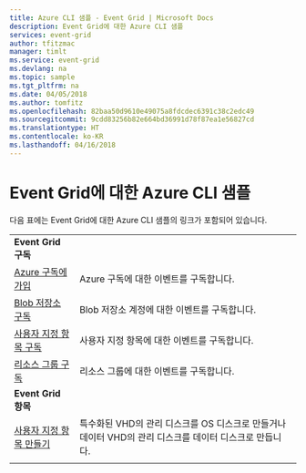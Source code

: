 ```yaml
---
title: Azure CLI 샘플 - Event Grid | Microsoft Docs
description: Event Grid에 대한 Azure CLI 샘플
services: event-grid
author: tfitzmac
manager: timlt
ms.service: event-grid
ms.devlang: na
ms.topic: sample
ms.tgt_pltfrm: na
ms.date: 04/05/2018
ms.author: tomfitz
ms.openlocfilehash: 82baa50d9610e49075a8fdcdec6391c38c2edc49
ms.sourcegitcommit: 9cdd83256b82e664bd36991d78f87ea1e56827cd
ms.translationtype: HT
ms.contentlocale: ko-KR
ms.lasthandoff: 04/16/2018
---
```

# <a name="azure-cli-samples-for-event-grid"></a>Event Grid에 대한 Azure CLI 샘플

다음 표에는 Event Grid에 대한 Azure CLI 샘플의 링크가 포함되어 있습니다.

| | |
|-|-|
|**Event Grid 구독**||
| [Azure 구독에 가입](scripts/event-grid-cli-azure-subscription.md)| Azure 구독에 대한 이벤트를 구독합니다. |
| [Blob 저장소 구독](scripts/event-grid-cli-blob.md)| Blob 저장소 계정에 대한 이벤트를 구독합니다. |
| [사용자 지정 항목 구독](scripts/event-grid-cli-subscribe-custom-topic.md)| 사용자 지정 항목에 대한 이벤트를 구독합니다. |
| [리소스 그룹 구독](scripts/event-grid-cli-resource-group.md)| 리소스 그룹에 대한 이벤트를 구독합니다. |
|**Event Grid 항목**||
| [사용자 지정 항목 만들기](scripts/event-grid-cli-create-custom-topic.md) | 특수화된 VHD의 관리 디스크를 OS 디스크로 만들거나 데이터 VHD의 관리 디스크를 데이터 디스크로 만듭니다.  |
| | |
